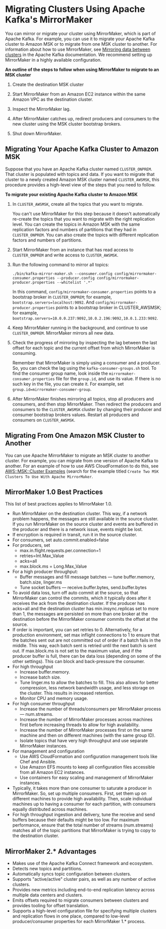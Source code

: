 # Migrating Clusters Using Apache Kafka's MirrorMaker<a name="migration"></a>

You can mirror or migrate your cluster using MirrorMaker, which is part of Apache Kafka\. For example, you can use it to migrate your Apache Kafka cluster to Amazon MSK or to migrate from one MSK cluster to another\. For information about how to use MirrorMaker, see [Mirroring data between clusters](https://kafka.apache.org/documentation/#basic_ops_mirror_maker) in the Apache Kafka documentation\. We recommend setting up MirrorMaker in a highly available configuration\.

**An outline of the steps to follow when using MirrorMaker to migrate to an MSK cluster**

1. Create the destination MSK cluster

1. Start MirrorMaker from an Amazon EC2 instance within the same Amazon VPC as the destination cluster\.

1. Inspect the MirrorMaker lag\.

1. After MirrorMaker catches up, redirect producers and consumers to the new cluster using the MSK cluster bootstrap brokers\.

1. Shut down MirrorMaker\.

## Migrating Your Apache Kafka Cluster to Amazon MSK<a name="migrate-on-prem-to-msk"></a>

Suppose that you have an Apache Kafka cluster named `CLUSTER_ONPREM`\. That cluster is populated with topics and data\. If you want to migrate that cluster to a newly created Amazon MSK cluster named `CLUSTER_AWSMSK`, this procedure provides a high\-level view of the steps that you need to follow\. 

**To migrate your existing Apache Kafka cluster to Amazon MSK**

1. In `CLUSTER_AWSMSK`, create all the topics that you want to migrate\. 

   You can't use MirrorMaker for this step because it doesn't automatically re\-create the topics that you want to migrate with the right replication level\. You can create the topics in Amazon MSK with the same replication factors and numbers of partitions that they had in `CLUSTER_ONPREM`\. You can also create the topics with different replication factors and numbers of partitions\.

1. Start MirrorMaker from an instance that has read access to `CLUSTER_ONPREM` and write access to `CLUSTER_AWSMSK`\.

1. Run the following command to mirror all topics:

   ```
   ./bin/kafka-mirror-maker.sh --consumer.config config/mirrormaker-consumer.properties --producer.config config/mirrormaker-producer.properties --whitelist '.*'
   ```

   In this command, `config/mirrormaker-consumer.properties` points to a bootstrap broker in `CLUSTER_ONPREM`; for example, `bootstrap.servers=localhost:9092`\. And `config/mirrormaker-producer.properties` points to a bootstrap broker in CLUSTER\_AWSMSK; for example, `bootstrap.servers=10.0.0.237:9092,10.0.2.196:9092,10.0.1.233:9092`\.

1.  Keep MirrorMaker running in the background, and continue to use `CLUSTER_ONPREM`\. MirrorMaker mirrors all new data\. 

1. Check the progress of mirroring by inspecting the lag between the last offset for each topic and the current offset from which MirrorMaker is consuming\. 

   Remember that MirrorMaker is simply using a consumer and a producer\. So, you can check the lag using the `kafka-consumer-groups.sh` tool\. To find the consumer group name, look inside the `mirrormaker-consumer.properties` file for the `group.id`, and use its value\. If there is no such key in the file, you can create it\. For example, set `group.id=mirrormaker-consumer-group`\. 

1. After MirrorMaker finishes mirroring all topics, stop all producers and consumers, and then stop MirrorMaker\. Then redirect the producers and consumers to the `CLUSTER_AWSMSK` cluster by changing their producer and consumer bootstrap brokers values\. Restart all producers and consumers on `CLUSTER_AWSMSK`\. 

## Migrating From One Amazon MSK Cluster to Another<a name="msk-to-msk"></a>

You can use Apache MirrorMaker to migrate an MSK cluster to another cluster\. For example, you can migrate from one version of Apache Kafka to another\. For an example of how to use AWS CloudFormation to do this, see [AWS::MSK::Cluster Examples](https://docs.aws.amazon.com/AWSCloudFormation/latest/UserGuide/aws-resource-msk-cluster.html#aws-resource-msk-cluster--examples) \(search for the example titled `Create Two MSK Clusters To Use With Apache MirrorMaker`\.

## MirrorMaker 1\.0 Best Practices<a name="mirrormaker-best-practices"></a>

This list of best practices applies to MirrorMaker 1\.0\.
+ Run MirrorMaker on the destination cluster\. This way, if a network problem happens, the messages are still available in the source cluster\. If you run MirrorMaker on the source cluster and events are buffered in the producer and there is a network issue, events might be lost\. 
+ If encryption is required in transit, run it in the source cluster\.
+ For consumers, set auto\.commit\.enabled=false
+ For producers, set 
  + max\.in\.flight\.requests\.per\.connection=1
  + retries=Int\.Max\_Value
  + acks=all
  + max\.block\.ms = Long\.Max\_Value
+ For a high producer throughput:
  + Buffer messages and fill message batches — tune buffer\.memory, batch\.size, linger\.ms
  + Tune socket buffers — receive\.buffer\.bytes, send\.buffer\.bytes
+ To avoid data loss, turn off auto commit at the source, so that MirrorMaker can control the commits, which it typically does after it receives the ack from the destination cluster\. If the producer has acks=all and the destination cluster has min\.insync\.replicas set to more than 1, the messages are persisted on more than one broker at the destination before the MirrorMaker consumer commits the offset at the source\.
+ If order is important, you can set retries to 0\. Alternatively, for a production environment, set max inflight connections to 1 to ensure that the batches sent out are not committed out of order if a batch fails in the middle\. This way, each batch sent is retried until the next batch is sent out\. If max\.block\.ms is not set to the maximum value, and if the producer buffer is full, there can be data loss \(depending on some of the other settings\)\. This can block and back\-pressure the consumer\.
+ For high throughput
  + Increase buffer\.memory\.
  + Increase batch size\.
  + Tune linger\.ms to allow the batches to fill\. This also allows for better compression, less network bandwidth usage, and less storage on the cluster\. This results in increased retention\. 
  + Monitor CPU and memory usage\.
+ For high consumer throughput
  + Increase the number of threads/consumers per MirrorMaker process — num\.streams\.
  + Increase the number of MirrorMaker processes across machines first before increasing threads to allow for high availability\.
  + Increase the number of MirrorMaker processes first on the same machine and then on different machines \(with the same group ID\)\.
  + Isolate topics that have very high throughput and use separate MirrorMaker instances\.
+ For management and configuration
  + Use AWS CloudFormation and configuration management tools like Chef and Ansible\.
  + Use Amazon EFS mounts to keep all configuration files accessible from all Amazon EC2 instances\.
  + Use containers for easy scaling and management of MirrorMaker instances\.
+ Typically, it takes more than one consumer to saturate a producer in MirrorMaker\. So, set up multiple consumers\. First, set them up on different machines to provide high availability\. Then, scale individual machines up to having a consumer for each partition, with consumers equally distributed across machines\.
+ For high throughput ingestion and delivery, tune the receive and send buffers because their defaults might be too low\. For maximum performance, ensure that the total number of streams \(num\.streams\) matches all of the topic partitions that MirrorMaker is trying to copy to the destination cluster\.

## MirrorMaker 2\.\* Advantages<a name="mirrormaker-v2"></a>
+ Makes use of the Apache Kafka Connect framework and ecosystem\.
+ Detects new topics and partitions\.
+ Automatically syncs topic configuration between clusters\.
+ Supports "active/active" cluster pairs, as well as any number of active clusters\.
+ Provides new metrics including end\-to\-end replication latency across multiple data centers and clusters\.
+ Emits offsets required to migrate consumers between clusters and provides tooling for offset translation\.
+ Supports a high\-level configuration file for specifying multiple clusters and replication flows in one place, compared to low\-level producer/consumer properties for each MirrorMaker 1\.\* process\.